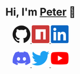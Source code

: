 <h1 align="center">Hi, I'm <a href="https://peterhan.dev">Peter</a> 👋</h1>

<p align="center">
  <a href="https://github.com/peterthehan">
    <img alt="GitHub" title="GitHub" height="48" width="48" src="assets/github.svg">
  </a>
  <a href="https://www.npmjs.com/~peterthehan">
    <img alt="npm" title="npm" height="48" width="48" src="assets/npm.svg">
  </a>
  <a href="https://www.linkedin.com/in/peterthehan">
    <img alt="LinkedIn" title="LinkedIn" height="48" width="48" src="assets/linkedin.svg">
  </a>

<p align="center">
  <a href="https://discord.gg/WjEFnzC">
    <img alt="Discord" title="Discord" height="48" width="48" src="assets/discord.svg">
  </a>
  <a href="https://twitter.com/PeterTheHan">
    <img alt="Twitter" title="Twitter" height="48" width="48" src="assets/twitter.svg">
  </a>
  <a href="https://youtube.com/channel/UC5QVwln-tycBa-CoB88a7wA">
    <img alt="YouTube" title="YouTube" height="48" width="48" src="assets/youtube.svg">
  </a>
</p>
